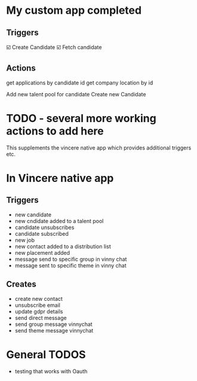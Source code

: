 # My custom app completed

## Triggers

☑️  Create Candidate
☑️  Fetch candidate

## Actions

get applications by candidate id
get company location by id

Add new talent pool for candidate
Create new Candidate

# TODO - several more working actions to add here

This supplements the vincere native app which provides additional triggers etc.

# In Vincere native app

## Triggers
* new candidate
* new cndidate added to a talent pool
* candidate unsubscribes
* candidate subscribed
* new job
* new contact added to a distribution list
* new placement added
* message send to specific group in vinny chat
* message sent to specific theme in vinny chat

## Creates
* create new contact
* unsubscribe email
* update gdpr details
* send direct message
* send group message vinnychat
* send theme message vinnychat

# General TODOS
* testing that works with Oauth
 
